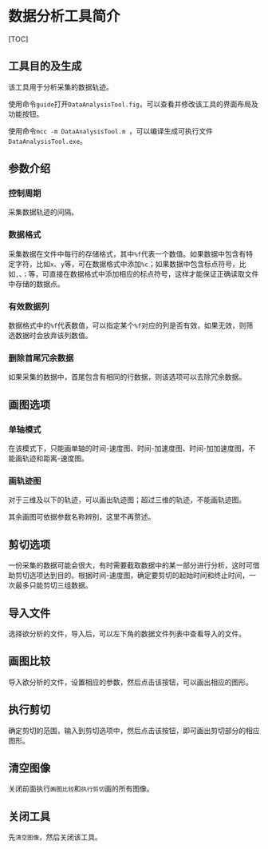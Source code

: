 # 数据分析工具简介

[TOC]

## 工具目的及生成

该工具用于分析采集的数据轨迹。

使用命令`guide`打开`DataAnalysisTool.fig`，可以查看并修改该工具的界面布局及功能按钮。

使用命令`mcc -m DataAnalysisTool.m `，可以编译生成可执行文件`DataAnalysisTool.exe`。

## 参数介绍

### 控制周期

采集数据轨迹的间隔。

### 数据格式

采集数据在文件中每行的存储格式，其中`%f`代表一个数值。如果数据中包含有特定字符，比如`x`、`y`等，可在数据格式中添加`%c`；如果数据中包含标点符号，比如`,`、`；`等，可直接在数据格式中添加相应的标点符号，这样才能保证正确读取文件中存储的数据点。

### 有效数据列

数据格式中的`%f`代表数值，可以指定某个`%f`对应的列是否有效，如果无效，则筛选数据时会放弃该列数值。

### 删除首尾冗余数据

如果采集的数据中，首尾包含有相同的行数据，则该选项可以去除冗余数据。

## 画图选项

### 单轴模式

在该模式下，只能画单轴的时间-速度图、时间-加速度图、时间-加加速度图，不能画轨迹和距离-速度图。

### 画轨迹图

对于三维及以下的轨迹，可以画出轨迹图；超过三维的轨迹，不能画轨迹图。

其余画图可依据参数名称辨别，这里不再赘述。

## 剪切选项

一份采集的数据可能会很大，有时需要截取数据中的某一部分进行分析，这时可借助剪切选项达到目的。根据时间-速度图，确定要剪切的起始时间和终止时间，一次最多只能剪切三组数据。

## 导入文件

选择欲分析的文件，导入后，可以左下角的数据文件列表中查看导入的文件。

## 画图比较

导入欲分析的文件，设置相应的参数，然后点击该按钮，可以画出相应的图形。

## 执行剪切

确定剪切的范围，输入到剪切选项中，然后点击该按钮，即可画出剪切部分的相应图形。

## 清空图像

关闭前面执行`画图比较`和`执行剪切`画的所有图像。

## 关闭工具

先`清空图像`，然后关闭该工具。